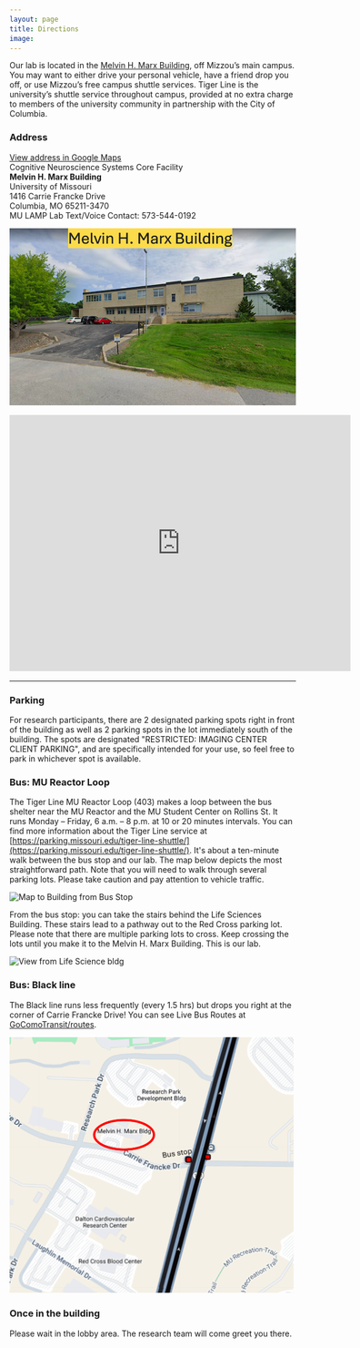 ```yaml
---
layout: page
title: Directions
image: 
---
```


Our lab is located in the [Melvin H. Marx Building](https://map.missouri.edu/?bldg=37011), off Mizzou’s main campus. You may want to either drive your personal vehicle, have a friend drop you off, or use Mizzou’s free campus shuttle services. Tiger Line is the university’s shuttle service throughout campus, provided at no extra charge to members of the university community in partnership with the City of Columbia.

### Address
[View address in Google Maps](https://goo.gl/maps/qyhsaqvywLMfFqir7)  
Cognitive Neuroscience Systems Core Facility  
<strong> Melvin H. Marx Building </strong>  
University of Missouri  
1416 Carrie Francke Drive  
Columbia, MO 65211-3470  
MU LAMP Lab Text/Voice Contact: 573-544-0192  

<span class="image small"><img src="/assets/images/marx_bldg_caption.png" alt="Marx Bldg1" width="600"/></span>


<iframe src="https://www.google.com/maps/embed?pb=!1m18!1m12!1m3!1d3103.5607348885005!2d-92.34076848466007!3d38.9340164795651!2m3!1f0!2f0!3f0!3m2!1i1024!2i768!4f13.1!3m3!1m2!1s0x87dcb7b2693516e3%3A0xa01c979c4fa73e60!2sBrain%20Imaging%20Center%20University%20of%20Missouri!5e0!3m2!1sen!2sus!4v1648562985599!5m2!1sen!2sus" width="600" height="450" style="border:0;" allowfullscreen="" loading="lazy" referrerpolicy="no-referrer-when-downgrade"></iframe>



----

### Parking

For research participants, there are 2 designated parking spots right in front of the building as well as 2 parking spots in the lot immediately south of the building. The spots are designated "RESTRICTED: IMAGING CENTER CLIENT PARKING", and are specifically intended for your use, so feel free to park in whichever spot is available. 


### Bus: MU Reactor Loop

The Tiger Line MU Reactor Loop (403) makes a loop between the bus shelter near the MU Reactor and the MU Student Center on Rollins St. It runs Monday – Friday, 6 a.m. – 8 p.m. at 10 or 20 minutes intervals. You can find more information about the Tiger Line service at [https://parking.missouri.edu/tiger-line-shuttle/](https://parking.missouri.edu/tiger-line-shuttle/). It's about a ten-minute walk between the bus stop and our lab. The map below depicts the most straightforward path. Note that you will need to walk through several parking lots. Please take caution and pay attention to vehicle traffic. 

<span class="image small"><img src="/assets/images/maptobldgfrombus2.png" alt="Map to Building from Bus Stop" width="400"/></span>

From the bus stop: you can take the stairs behind the Life Sciences Building. These stairs lead to a pathway out to the Red Cross parking lot. Please note that there are multiple parking lots to cross. Keep crossing the lots until you make it to the Melvin H. Marx Building. This is our lab. 

<span class="image small"><img src="/assets/images/pathtobldg.png" alt="View from Life Science bldg" width="550"/></span>

### Bus: Black line

The Black line runs less frequently (every 1.5 hrs) but drops you right at the corner of Carrie Francke Drive! You can see Live Bus Routes at [GoComoTransit/routes](https://www.gocomotransit.com/routes/).

<span class="image small"><img src="/assets/images/busstop.png" alt="Black line bus stop" width="500"/></span>


### Once in the building

Please wait in the lobby area. The research team will come greet you there.
